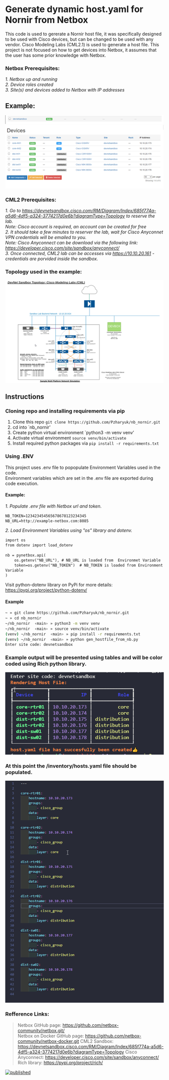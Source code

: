 # Generate dynamic host.yaml for Nornir from Netbox
This code is used to gererate a Nornir host file, it was specifically designed to be used with Cisco devices, but can be changed to be used with any vendor. 
Cisco Modeling Labs (CML2.1) is used to generate a host file. This project is not focused on how to get devices into Netbox, it assumes that the user has some prior knowledge with Netbox.

### Netbox Prerequisites:
*1. Netbox up and running*<br/>
*2. Device roles created*<br/>
*3. Site(s) and devices added to Netbox with IP addresses*<br/>
## Example:
![Netbox Site](/netbox_site.png)<br/>
![Netbox Devices](/netbox_devices.png)<br/>

### CML2 Prerequisites:
*1. Go to https://devnetsandbox.cisco.com/RM/Diagram/Index/685f774a-a5d6-4df5-a324-3774217d0e6b?diagramType=Topology to reserve the lab.*<br/>
  <i> Note: Cisco account is required, an account can be created for free</i><br/>
*2. It should take a few minutes to reserver the lab, wait for Cisco Anyconnet VPN credentials will be emailed to you.*<br/>
  <i> Note: Cisco Anyconnect can be download via the following link: https://developer.cisco.com/site/sandbox/anyconnect/</i><br/>
*3. Once connected, CML2 lab can be accesses via https://10.10.20.161 - credentials are porvided inside the sandbox.*<br/>

### Topology used in the example:
![CML2 Topology](/cml_topology.png)
## Instructions

### Cloning repo and installing requirements via pip

1. Clone this repo `git clone https://github.com/Pzharyuk/nb_nornir.git`
2. cd into `nb_nornir'
3. Create python virtual environment `python3 -m venv venv'
4. Activate virtual environment `source venv/bin/activate`
5. Install required python packages via `pip install -r requirements.txt`

### Using .ENV
This project uses .env file to popopulate Environment Variables used in the code.<br/>
Environment variables which are set in the .env file are exported during code execution.<br/>

#### Example:
*1. Populate .env file with Netbox url and token.*
```
NB_TOKEN=123423454565678678123234345
NB_URL=http://example-netbox.com:8085
```
*2. Load Environment Variables using "os" library and dotenv.*
```
import os
from dotenv import load_dotenv

nb = pynetbox.api(
    os.getenv("NB_URL"), # NB_URL is loaded from  Environmet Variable
    token=os.getenv("NB_TOKEN")  # NB_TOKEN is loaded from Environment Variable
)
```
Visit python-dotenv library on PyPi for more details: https://pypi.org/project/python-dotenv/

#### Example 
```zsh
~ » git clone https://github.com/Pzharyuk/nb_nornir.git
~ » cd nb_nornir
~/nb_nornir  ‹main› » python3 -m venv venv
~/nb_nornir  ‹main› » source venv/bin/activate
(venv) ~/nb_nornir  ‹main› » pip install -r requirements.txt
(venv) ~/nb_nornir  ‹main› » python gen_hostfile_from_nb.py
Enter site code: devnetsandbox
```
### Example output will be presented using tables and will be color coded using Rich python library.<br/>
![Example output](/nb_host_file_output1.png)<br/>
### At this point the /inventory/hosts.yaml file should be populated.<br/>
![Example output2](/nb_host_file_output2.png)<br/>
### Refference Links:
> Netbox GitHub page:</b> https://github.com/netbox-community/netbox.git/<br/>
> Netbox on Docker GitHub page:</b> https://github.com/netbox-community/netbox-docker.git
> CML2 Sandbox: https://devnetsandbox.cisco.com/RM/Diagram/Index/685f774a-a5d6-4df5-a324-3774217d0e6b?diagramType=Topology
> Cisco Anyconnect: https://developer.cisco.com/site/sandbox/anyconnect/
> Rich library: https://pypi.org/project/rich/

[![published](https://static.production.devnetcloud.com/codeexchange/assets/images/devnet-published.svg)](https://developer.cisco.com/codeexchange/github/repo/Pzharyuk/nb_nornir)
